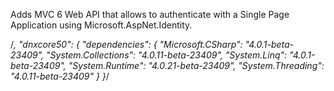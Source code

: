 ﻿Adds MVC 6 Web API that allows to authenticate with a Single Page Application using Microsoft.AspNet.Identity.

/*,
      "dnxcore50": {
        "dependencies": {
          "Microsoft.CSharp": "4.0.1-beta-23409",
          "System.Collections": "4.0.11-beta-23409",
          "System.Linq": "4.0.1-beta-23409",
          "System.Runtime": "4.0.21-beta-23409",
          "System.Threading": "4.0.11-beta-23409"
        }
      }*/